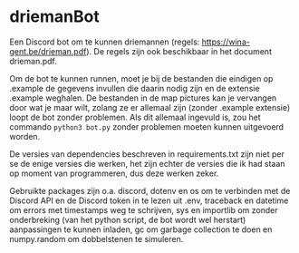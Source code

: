 # driemanBot

Een Discord bot om te kunnen driemannen (regels: https://wina-gent.be/drieman.pdf). De regels zijn ook beschikbaar in
het document drieman.pdf.

Om de bot te kunnen runnen, moet je bij de bestanden die eindigen op .example de gegevens invullen die daarin nodig zijn
en de extensie .example weghalen. De bestanden in de map pictures kan je vervangen door wat je maar wilt, zolang ze er
allemaal zijn (zonder .example extensie) loopt de bot zonder problemen. Als dit allemaal ingevuld is, zou het
commando ```python3 bot.py``` zonder problemen moeten kunnen uitgevoerd worden.

De versies van dependencies beschreven in requirements.txt zijn niet per se de enige versies die werken, het zijn echter
de versies die ik had staan op moment van programmeren, dus deze werken zeker.

Gebruikte packages zijn o.a. discord, dotenv en os om te verbinden met de Discord API en de Discord token in te lezen
uit .env, traceback en datetime om errors met timestamps weg te schrijven, sys en importlib om zonder onderbreking
(van het python script, de bot wordt wel herstart) aanpassingen te kunnen inladen, gc om garbage collection te doen en
numpy.random om dobbelstenen te simuleren.